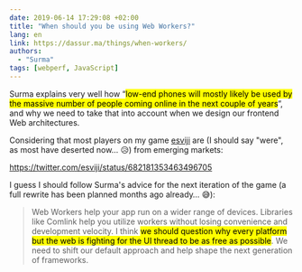 ```yaml
---
date: 2019-06-14 17:29:08 +02:00
title: "When should you be using Web Workers?"
lang: en
link: https://dassur.ma/things/when-workers/
authors:
  - "Surma"
tags: [webperf, JavaScript]
---
```


Surma explains very well how “<mark>low-end phones will mostly likely be used by the massive number of people coming online in the next couple of years</mark>“, and why we need to take that into account when we design our frontend Web architectures.

Considering that most players on my game [esviji](https://play.esviji.com/) are (I should say "were", as most have deserted now… 😥) from emerging markets:

https://twitter.com/esviji/status/682181353463496705

I guess I should follow Surma's advice for the next iteration of the game (a full rewrite has been planned months ago already… 😅):

> Web Workers help your app run on a wider range of devices. Libraries like Comlink help you utilize workers without losing convenience and development velocity. I think <mark>we should question why every platform but the web is fighting for the UI thread to be as free as possible</mark>. We need to shift our default approach and help shape the next generation of frameworks.
